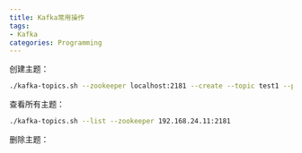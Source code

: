 ```yaml
---
title: Kafka常用操作
tags:
- Kafka
categories: Programming
---
```


创建主题：

```Bash
./kafka-topics.sh --zookeeper localhost:2181 --create --topic test1 --partitions 1 --replication-factor 1 --config max.message.bytes=64000 --config flush.messages=1
```

查看所有主题：

```Bash
./kafka-topics.sh --list --zookeeper 192.168.24.11:2181
```

删除主题：

```Bash

```
